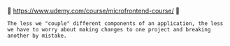 👀 https://www.udemy.com/course/microfrontend-course/ 👀

```
The less we "couple" different components of an application, the less we have to worry about making changes to one project and breaking another by mistake.
```
